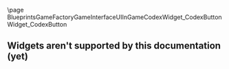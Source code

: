 \page BlueprintsGameFactoryGameInterfaceUIInGameCodexWidget_CodexButton Widget_CodexButton
## Widgets aren't supported by this documentation (yet)
